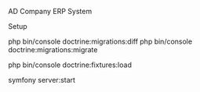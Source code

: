 AD Company ERP System

Setup

php bin/console doctrine:migrations:diff
php bin/console doctrine:migrations:migrate

php bin/console doctrine:fixtures:load

symfony server:start
